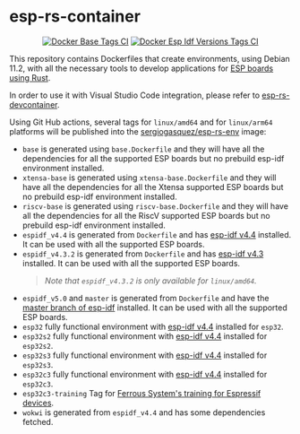 # esp-rs-container
<div align="center">

[![Docker Base Tags CI](https://github.com/SergioGasquez/esp-rs-container/actions/workflows/base-tags.yml/badge.svg)](https://github.com/SergioGasquez/esp-rs-container/actions/workflows/base-tags.yml)
[![Docker Esp Idf Versions Tags CI](https://github.com/SergioGasquez/esp-rs-container/actions/workflows/esp-idf-tags.yml/badge.svg)](https://github.com/SergioGasquez/esp-rs-container/actions/workflows/esp-idf-tags.yml)
</div>

This repository contains Dockerfiles that create environments, using Debian
11.2, with all the necessary tools to develop applications for
[ESP boards using Rust](https://github.com/esp-rs).

In order to use it with Visual Studio Code integration, please refer to
[esp-rs-devcontainer](https://github.com/SergioGasquez/esp-rs-devcontainer).

Using Git Hub actions, several tags for `linux/amd64` and for `linux/arm64`
platforms will be published into the
[sergiogasquez/esp-rs-env](https://hub.docker.com/repository/docker/sergiogasquez/esp-rs-env) image:
- `base` is generated using `base.Dockerfile` and they will have
  all the dependencies for all the supported ESP boards but no prebuild esp-idf environment installed.
- `xtensa-base` is generated using `xtensa-base.Dockerfile` and they will have
  all the dependencies for all the Xtensa supported ESP boards but no prebuild esp-idf environment installed.
- `riscv-base` is generated using `riscv-base.Dockerfile` and they will have
  all the dependencies for all the RiscV supported ESP boards but no prebuild esp-idf environment installed.
- `espidf_v4.4` is generated from `Dockerfile` and has
  [esp-idf v4.4](https://github.com/espressif/esp-idf/tree/release/v4.4) installed.
  It can be used with all the supported ESP boards.
- `espidf_v4.3.2` is generated from `Dockerfile` and has
  [esp-idf v4.3](https://github.com/espressif/esp-idf/tree/release/v4.3) installed.
  It can be used with all the supported ESP boards.
    > _Note that `espidf_v4.3.2` is only available for `linux/amd64`._
- `espidf_v5.0` and `master` is generated from `Dockerfile` and have the [master
  branch of esp-idf](https://github.com/espressif/esp-idf/tree/master) installed.
  It can be used with all the supported ESP boards.
- `esp32` fully functional environment with
  [esp-idf v4.4](https://github.com/espressif/esp-idf/tree/v4.4) installed for
  `esp32`.
- `esp32s2` fully functional environment with
  [esp-idf v4.4](https://github.com/espressif/esp-idf/tree/v4.4) installed for
  `esp32s2`.
- `esp32s3` fully functional environment with
  [esp-idf v4.4](https://github.com/espressif/esp-idf/tree/v4.4) installed for
  `esp32s3`.
- `esp32c3` fully functional environment with
  [esp-idf v4.4](https://github.com/espressif/esp-idf/tree/v4.4) installed for
  `esp32c3`.
- `esp32c3-training` Tag for [Ferrous System's training for Espressif devices](https://github.com/ferrous-systems/espressif-trainings).
- `wokwi` is generated from `espidf_v4.4` and has some dependencies fetched.